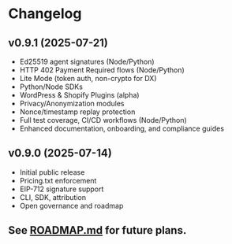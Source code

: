 # Changelog

## v0.9.1 (2025-07-21)

- Ed25519 agent signatures (Node/Python)
- HTTP 402 Payment Required flows (Node/Python)
- Lite Mode (token auth, non-crypto for DX)
- Python/Node SDKs
- WordPress & Shopify Plugins (alpha)
- Privacy/Anonymization modules
- Nonce/timestamp replay protection
- Full test coverage, CI/CD workflows (Node/Python)
- Enhanced documentation, onboarding, and compliance guides

## v0.9.0 (2025-07-14)
- Initial public release
- Pricing.txt enforcement
- EIP-712 signature support
- CLI, SDK, attribution
- Open governance and roadmap

## See [ROADMAP.md](../ROADMAP.md) for future plans.